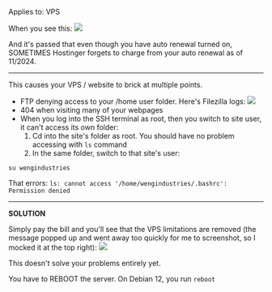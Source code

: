 Applies to: VPS

When you see this:
![](L03HFur.png)

And it's passed that even though you have auto renewal turned on, SOMETIMES Hostinger forgets to charge from your auto renewal as of 11/2024. 

---

This causes your VPS / website to brick at multiple points.
- FTP denying access to your /home user folder. Here's Filezilla logs:
  ![](haJrsCT.png)
- 404 when visiting many of your webpages
- When you log into the SSH terminal as root, then you switch to site user, it can't access its own folder:
	1. Cd into the site's folder as root. You should have no problem accessing with `ls` command
	2. In the same folder, switch to that site's user:
```
su wengindustries
```
That errors: `ls: cannot access '/home/wengindustries/.bashrc': Permission denied`

---

**SOLUTION**

Simply pay the bill and you'll see that the VPS limitations are removed (the message popped up and went away too quickly for me to screenshot, so I mocked it at the top right):
![](8pNpvll.png)


This doesn't solve your problems entirely yet.

You have to REBOOT the server.
On Debian 12, you run `reboot`